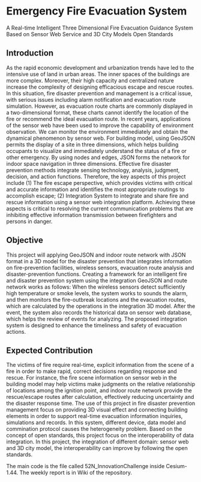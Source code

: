 # Emergency Fire Evacuation System
A Real-time Intelligent Three Dimensional Fire Evacuation Guidance System Based on Sensor Web Service and 3D City Models Open Standards

<h2> Introduction </h2>
As the rapid economic development and urbanization trends have led to the intensive use of land in urban areas. The inner spaces of the buildings are more complex. Moreover, their high capacity and centralized nature increase the complexity of designing efficacious escape and rescue routes. In this situation, fire disaster prevention and management is a critical issue, with serious issues including alarm notification and evacuation route simulation. However, as evacuation route charts are commonly displayed in a two-dimensional format, these charts cannot identify the location of the fire or recommend the ideal evacuation route.
In recent years, applications of the sensor web have been used to improve the capability of environment observation. We can monitor the environment immediately and obtain the dynamical phenomenon by sensor web. For building model, using GeoJSON permits the display of a site in three dimensions, which helps building occupants to visualize and immediately understand the status of a fire or other emergency. By using nodes and edges, JSON forms the network for indoor space navigation in three dimensions.
Effective fire disaster prevention methods integrate sensing technology, analysis, judgment, decision, and action functions. Therefore, the key aspects of this project include (1)  The fire escape perspective, which provides victims with critical and accurate information and identifies the most appropriate routings to accomplish escape; (2) Integration System to integrate and share fire and rescue information using a sensor web integration platform. Achieving these aspects is critical to resolving the current communication problems that are inhibiting effective information transmission between firefighters and persons in danger.

<h2> Objective </h2>
This project will applying GeoJSON and indoor route network with JSON format in a 3D model for the disaster prevention that integrates information on fire-prevention facilities, wireless sensors, evacuation route analysis and disaster-prevention functions. Creating a framework for an intelligent fire and disaster prevention system using the integration GeoJSON and route network works as follows: When the wireless sensors detect sufficiently high temperature or smoke levels, the system works to sounds the alarm, and then monitors the fire-outbreak locations and the evacuation routes, which are calculated by the operations in the integration 3D model. After the event, the system also records the historical data on sensor web database, which helps the review of events for analyzing. The proposed integration system is designed to enhance the timeliness and safety of evacuation actions.

<h2> Expected Contribution </h2>
The victims of fire require real-time, explicit information from the scene of a fire in order to make rapid, correct decisions regarding response and rescue. For instance, the fire scene information on sensor web in the building model may help victims make judgments on the relative relationship of locations among the ignition point, and indoor route network provide the rescue/escape routes after calculation, effectively reducing uncertainty and the disaster response time. The use of this project in fire disaster prevention management focus on providing 3D visual effect and connecting building elements in order to support real-time evacuation information inquiries, simulations and records.
In this system, different device, data model and commination protocol causes the heterogeneity problem. Based on the concept of open standards, this project focus on the interoperability of data integration. In this project, the integration of different domain: sensor web and 3D city model, the interoperability can improve by following the open standards.




The main code is the file called 52N_InnovationChallenge inside Cesium-1.44.
The weekly report is in Wiki of the repository.
